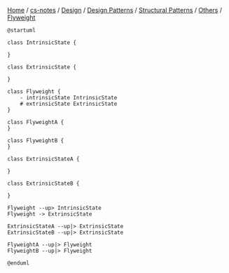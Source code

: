 [Home](https://mengxianbin.github.io) /
[cs-notes](https://mengxianbin.github.io/cs-notes/content) /
[Design](https://mengxianbin.github.io/cs-notes/content/Design) /
[Design Patterns](https://mengxianbin.github.io/cs-notes/content/Design/Design%20Patterns) /
[Structural Patterns](https://mengxianbin.github.io/cs-notes/content/Design/Design%20Patterns/Structural%20Patterns) /
[Others](https://mengxianbin.github.io/cs-notes/content/Design/Design%20Patterns/Structural%20Patterns/Others) /
[Flyweight](https://mengxianbin.github.io/cs-notes/content/Design/Design%20Patterns/Structural%20Patterns/Others/Flyweight)

```puml
@startuml

class IntrinsicState {

}

class ExtrinsicState {

}

class Flyweight {
    - intrinsicState IntrinsicState
    # extrinsicState ExtrinsicState
}

class FlyweightA {
}

class FlyweightB {
}

class ExtrinsicStateA {

}

class ExtrinsicStateB {

}

Flyweight --up> IntrinsicState
Flyweight -> ExtrinsicState

ExtrinsicStateA --up|> ExtrinsicState
ExtrinsicStateB --up|> ExtrinsicState

FlyweightA --up|> Flyweight
FlyweightB --up|> Flyweight

@enduml
```
